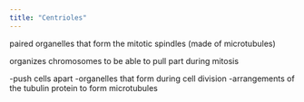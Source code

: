 ```yaml
---
title: "Centrioles"
---
```

paired organelles that form the mitotic spindles (made of microtubules)

organizes chromosomes to be able to pull part during mitosis

-push cells apart
-organelles that form during cell division
-arrangements of the tubulin protein to form microtubules

